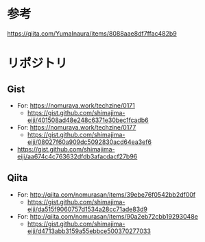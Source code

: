 # 参考
https://qiita.com/YumaInaura/items/8088aae8df7ffac482b9


# リポジトリ
## Gist
- For: https://nomuraya.work/techzine/0171
  - https://gist.github.com/shimajima-eiji/401508ad48e248c6371e30bec1fcadb6
- For: https://nomuraya.work/techzine/0177
  - https://gist.github.com/shimajima-eiji/08027f60a909dc5092830acd64ea3ef6
- https://gist.github.com/shimajima-eiji/aa674c4c763632dfdb3afacdacf27b96
## Qiita
- For: http://qiita.com/nomurasan/items/39ebe76f0542bb2df00f
  - https://gist.github.com/shimajima-eiji/da515f9060757d1534a28cc71ade83d9
- For: http://qiita.com/nomurasan/items/90a2eb72cbb19293048e
  - https://gist.github.com/shimajima-eiji/d4713abb3159a55ebbce500370277033
